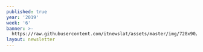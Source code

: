 ```yaml
---
published: true
year: '2019'
week: '6'
banner: >-
  https://raw.githubusercontent.com/itnewslat/assets/master/img/728x90/Banner-Resumen.jpg
layout: newsletter
---
```

